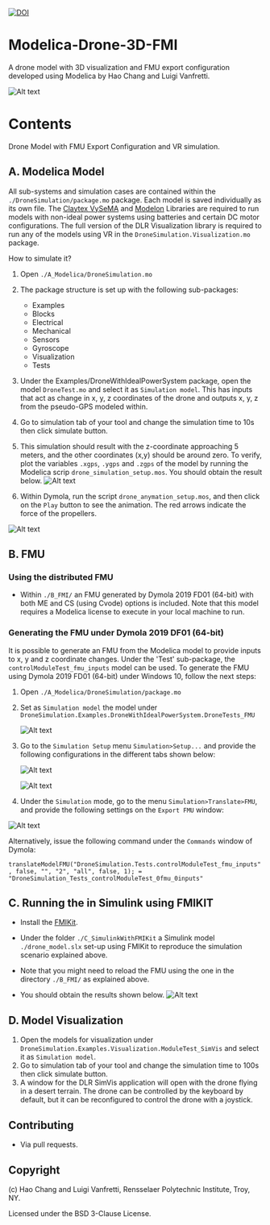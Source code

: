 [![DOI](https://zenodo.org/badge/176610570.svg)](https://zenodo.org/badge/latestdoi/176610570)

# Modelica-Drone-3D-FMI
A drone model with 3D visualization and FMU export configuration developed using Modelica by Hao Chang and Luigi Vanfretti.

![Alt text](/D_Pics/main.png "Drone Model")

# Contents
Drone Model with FMU Export Configuration and VR simulation.

## A. Modelica Model

All sub-systems and simulation cases are contained within the ``./DroneSimulation/package.mo`` package. Each model is saved individually as its own file. The [Claytex VySeMA](http://https://www.claytex.com/products/dymola/model-libraries/vesyma/ "Claytex VySeMA") and [Modelon](http://https://www.modelon.com/products-services/modelon-library-suite-modelica-libraries/ "Modelon") Libraries are required to run models with non-ideal power systems using batteries and certain DC motor configurations. The full version of the DLR Visualization library is required to run any of the models using VR in the ``DroneSimulation.Visualization.mo`` package.

How to simulate it?

1. Open ``./A_Modelica/DroneSimulation.mo``
2. The package structure is set up with the following sub-packages:
	- Examples
	- Blocks
	- Electrical
	- Mechanical
	- Sensors
	- Gyroscope
	- Visualization
	- Tests
3. Under the Examples/DroneWithIdealPowerSystem package, open the model ``DroneTest.mo`` and select it as ``Simulation model``. This has inputs that act as change in x, y, z coordinates of the drone and outputs x, y, z from the pseudo-GPS modeled within.
4. Go to simulation tab of your tool and change the simulation time to 10s then click simulate button.
5. This simulation should result with the z-coordinate approaching 5 meters, and the other coordinates (x,y) should be around zero. To verify, plot the variables ``.xgps``, ``.ygps`` and ``.zgps`` of the model by running the Modelica scrip ``drone_simulation_setup.mos``. You should obtain the result below.
![Alt text](/D_Pics/sim.png "Simulation Results")

6. Within Dymola, run the script ``drone_anymation_setup.mos``, and then click on the ``Play`` button to see the animation. The red arrows indicate the force of the propellers.

![Alt text](/D_Pics/anim.gif "Animation")

## B. FMU
### Using the distributed FMU
- Within ``./B_FMI/`` an FMU generated by Dymola 2019 FD01 (64-bit) with both ME and CS (using Cvode) options is included.
Note that this model requires a Modelica license to execute in your local machine to run.

### Generating the FMU under Dymola 2019 DF01 (64-bit)
It is possible to generate an FMU from the Modelica model to provide inputs to x, y and z coordinate changes.
Under the 'Test' sub-package, the ``controlModuleTest_fmu_inputs`` model can be used. To generate the FMU using Dymola 2019 FD01 (64-bit) under Windows 10, follow the next steps:

1. Open ``./A_Modelica/DroneSimulation/package.mo``
2. Set as ``Simulation model`` the model under ``DroneSimulation.Examples.DroneWithIdealPowerSystem.DroneTests_FMU``

	![Alt text](/D_Pics/fmiexport/02_setmodel.png "Set model")

3. Go to the ``Simulation Setup`` menu ``Simulation>Setup...`` and provide the following configurations in the different tabs shown below:

	![Alt text](/D_Pics/fmiexport/03_general.png "General Settings")

	![Alt text](/D_Pics/fmiexport/03_compiler.png "Compiler Settings")

4. Under the ``Simulation`` mode, go to the menu ``Simulation>Translate>FMU``, and provide the following settings on the ``Export FMU`` window:

![Alt text](/D_Pics/fmiexport/04_fmuconfig.png "Export FMU Settings")


Alternatively, issue the following command under the ``Commands`` window of Dymola:

``translateModelFMU("DroneSimulation.Tests.controlModuleTest_fmu_inputs", false, "", "2", "all", false, 1);
 = "DroneSimulation_Tests_controlModuleTest_0fmu_0inputs"``

## C. Running the in Simulink using FMIKIT
- Install the [FMIKit](https://github.com/CATIA-Systems/FMIKit-Simulink).

- Under the folder ``./C_SimulinkWithFMIKit`` a Simulink model ``./drone_model.slx`` set-up using FMIKit to reproduce the simulation scenario explained above.

- Note that you might need to reload the FMU using the one in the directory ``./B_FMI/`` as explained above.

- You should obtain the results shown below.
![Alt text](/D_Pics/simulinkfmikit.png "Model running in Simulink using the FMIKIT")

## D. Model Visualization
1. Open the models for visualization under ``DroneSimulation.Examples.Visualization.ModuleTest_SimVis`` and select it as ``Simulation model``.
2.  Go to simulation tab of your tool and change the simulation time to 100s then click simulate button.
3. A window for the DLR SimVis application will open with the drone flying in a desert terrain. The drone can be controlled by the keyboard by default, but it can be reconfigured to control the drone with a joystick. 

## Contributing
- Via pull requests.

## Copyright
(c) Hao Chang and Luigi Vanfretti, Rensselaer Polytechnic Institute, Troy, NY.

Licensed under the BSD 3-Clause License.
